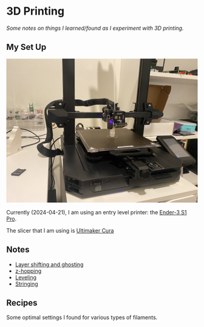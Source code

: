 # 3D Printing

_Some notes on things I learned/found as I experiment with 3D printing._

## My Set Up
![ender-3-pro-photo](/images/ender-3-pro.jpeg)

Currently (2024-04-21), I am using an entry level printer: the [Ender-3 S1 Pro](https://www.creality.com/products/creality-ender-3-s1-pro-fdm-3d-printer).

The slicer that I am using is [Ultimaker Cura](https://ultimaker.com/software/ultimaker-cura/)

## Notes
- [Layer shifting and ghosting](/subpages/layer_shifting.md)
- [z-hopping](/subpages/z_hopping.md)
- [Leveling](/subpages/leveling.md)
- [Stringing](/subpages/stringing.md)

## Recipes
Some optimal settings I found for various types of filaments.